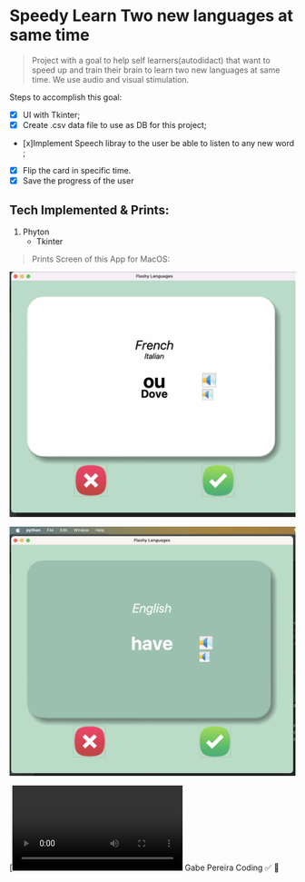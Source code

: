 # Speedy Learn Two new languages at same time

>  Project with a goal to help self learners(autodidact) that want to speed up and train their brain to learn two new languages at same time. We use audio and visual stimulation.


Steps to accomplish this goal:

- [x] UI with Tkinter;
- [x] Create .csv data file to use as DB for this project;
- [x]Implement Speech libray to the user be able to listen to any new word ;
- [x] Flip the card in specific time.
- [x] Save the progress of the user

Tech Implemented & Prints: 
-----------
1. Phyton
   * Tkinter 
   


> Prints Screen of this App for MacOS:

![Example of how is the layout of Flash Card](images/ScreenShot1.png "Example Front of Flash Card")

![Example of how is the layout of Flash Card](images/Print2.png "Example Front of Flash Card")

[![Watch the video](https://user-images.githubusercontent.com/98163151/200673946-7a0bbc54-56df-4e3f-90c1-5f83f0039d0a.mp4)
Gabe Pereira Coding :white_check_mark:
:snake:




